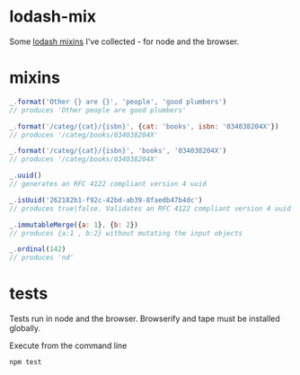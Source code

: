 # lodash-mix

Some [lodash mixins](http://lodash.com/docs#mixin) I've collected - for node and the browser.

# mixins

```javascript
_.format('Other {} are {}', 'people', 'good plumbers')
// produces 'Other people are good plumbers'

_.format('/categ/{cat}/{isbn}', {cat: 'books', isbn: '034038204X'})
// produces '/categ/books/034038204X'

_.format('/categ/{cat}/{isbn}', 'books', '034038204X')
// produces '/categ/books/034038204X'
```

```javascript
_.uuid()
// generates an RFC 4122 compliant version 4 uuid
```

```javascript
_.isUuid('262182b1-f92c-42bd-ab39-8faedb47b4dc')
// produces true|false. Validates an RFC 4122 compliant version 4 uuid
```

```javascript
_.immutableMerge({a: 1}, {b: 2})
// produces {a:1 , b:2} without mutating the input objects
```

```javascript
_.ordinal(142)
// produces 'nd'
```

# tests

Tests run in node and the browser. Browserify and tape must be installed globally.

Execute from the command line

```bash
npm test
```

